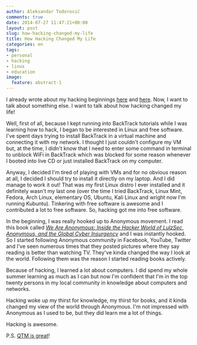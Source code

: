 ```yaml
---
author: Aleksandar Todorović
comments: true
date: 2014-07-27 11:47:21+00:00
layout: post
slug: how-hacking-changed-my-life
title: How Hacking Changed My Life
categories: en
tags:
- personal
- hacking
- linux
- education
image:
  feature: abstract-1
---
```


I already wrote about my hacking beginnings [here](https://aleksandartodorovic.wordpress.com/2014/07/12/flashback-my-first-cybersecurity-discovery/) and [here](https://aleksandartodorovic.wordpress.com/2014/07/27/flashback-my-first-steps-in-hacking/). Now, I want to talk about something else. I want to talk about how hacking changed my life!

Well, first of all, because I kept running into BackTrack tutorials while I was learning how to hack, I began to be interested in Linux and free software. I've spent days trying to install BackTrack in a virtual machine and connecting it with my network. I thought I just couldn't configure my VM but, at the time, I didn't know that I need to enter some command in terminal to unblock WiFi in BackTrack which was blocked for some reason whenever I booted into live CD or just installed BackTrack on my computer.

Anyway, I decided I'm tired of playing with VMs and for no obvious reason at all, I decided I should try to install it directly on my laptop. And I did manage to work it out! That was my first Linux distro I ever installed and it definitely wasn't my last one (over the time I tried BackTrack, Linux Mint, Fedora, Arch Linux, elementary OS, Ubuntu, Kali Linux and wright now I'm running Kubuntu). Tinkering with free software is awesome and I contributed a lot to free software. So, hacking got me into free software.

In the beginning, I was really hooked up to Anonymous movement. I read this book called _[We Are Anonymous: Inside the Hacker World of LulzSec, Anonymous, and the Global Cyber Insurgency](http://www.amazon.com/We-Are-Anonymous-LulzSec-Insurgency/dp/0316213527)_ and I was instantly hooked. So I started following Anonymous community in Facebook, YouTube, Twitter and I've seen numerous times that they posted pictures where they say reading is better than watching TV. They've kinda changed the way I look at the world. Following them was the reason I started reading books actively.

Because of hacking, I learned a lot about computers. I did spend my whole summer learning as much as I can but now I'm confident that I'm in the top twenty persons in my local community in knowledge about computers and networks.

Hacking woke up my thirst for knowledge, my thirst for books, and it kinda changed my view of the world through Anonymous. I'm not impressed with Anonymous as I used to be, but they did learn me a lot of things.

Hacking is awesome.

P.S. [QTM is great](https://aleksandartodorovic.wordpress.com/2014/07/27/blogilo-wordpress-integration-is-terrible/)!
